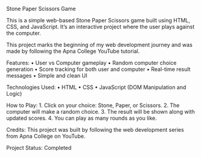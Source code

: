 Stone Paper Scissors Game

This is a simple web-based Stone Paper Scissors game built using HTML, CSS, and JavaScript. It’s an interactive project where the user plays against the computer.

This project marks the beginning of my web development journey and was made by following the Apna College YouTube tutorial.

Features:
	•	User vs Computer gameplay
	•	Random computer choice generation
	•	Score tracking for both user and computer
	•	Real-time result messages
	•	Simple and clean UI

Technologies Used:
	•	HTML
	•	CSS
	•	JavaScript (DOM Manipulation and Logic)

How to Play:
	1.	Click on your choice: Stone, Paper, or Scissors.
	2.	The computer will make a random choice.
	3.	The result will be shown along with updated scores.
	4.	You can play as many rounds as you like.

Credits:
This project was built by following the web development series from Apna College on YouTube.

Project Status:
Completed